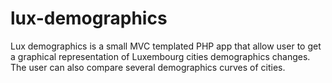 # lux-demographics

Lux demographics is a small MVC templated PHP app that allow user to get a graphical representation of Luxembourg cities demographics changes. The user can also compare several demographics curves of cities.
